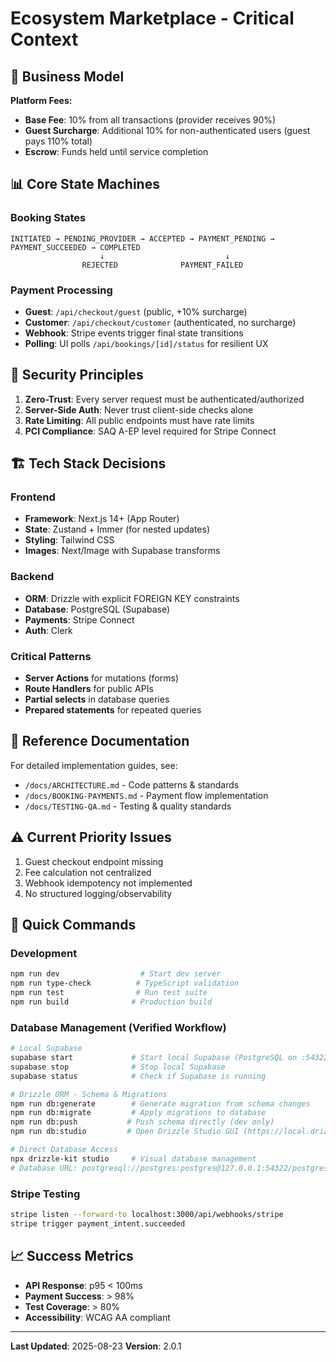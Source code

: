 # Ecosystem Marketplace - Critical Context

## 🎯 Business Model
**Platform Fees:**
- **Base Fee**: 10% from all transactions (provider receives 90%)
- **Guest Surcharge**: Additional 10% for non-authenticated users (guest pays 110% total)
- **Escrow**: Funds held until service completion

## 📊 Core State Machines

### Booking States
```
INITIATED → PENDING_PROVIDER → ACCEPTED → PAYMENT_PENDING → PAYMENT_SUCCEEDED → COMPLETED
                    ↓                           ↓
                REJECTED              PAYMENT_FAILED
```

### Payment Processing
- **Guest**: `/api/checkout/guest` (public, +10% surcharge)
- **Customer**: `/api/checkout/customer` (authenticated, no surcharge)
- **Webhook**: Stripe events trigger final state transitions
- **Polling**: UI polls `/api/bookings/[id]/status` for resilient UX

## 🔐 Security Principles
1. **Zero-Trust**: Every server request must be authenticated/authorized
2. **Server-Side Auth**: Never trust client-side checks alone
3. **Rate Limiting**: All public endpoints must have rate limits
4. **PCI Compliance**: SAQ A-EP level required for Stripe Connect

## 🏗️ Tech Stack Decisions

### Frontend
- **Framework**: Next.js 14+ (App Router)
- **State**: Zustand + Immer (for nested updates)
- **Styling**: Tailwind CSS
- **Images**: Next/Image with Supabase transforms

### Backend
- **ORM**: Drizzle with explicit FOREIGN KEY constraints
- **Database**: PostgreSQL (Supabase)
- **Payments**: Stripe Connect
- **Auth**: Clerk

### Critical Patterns
- **Server Actions** for mutations (forms)
- **Route Handlers** for public APIs
- **Partial selects** in database queries
- **Prepared statements** for repeated queries

## 📁 Reference Documentation
For detailed implementation guides, see:
- `/docs/ARCHITECTURE.md` - Code patterns & standards
- `/docs/BOOKING-PAYMENTS.md` - Payment flow implementation
- `/docs/TESTING-QA.md` - Testing & quality standards

## ⚠️ Current Priority Issues
1. Guest checkout endpoint missing
2. Fee calculation not centralized
3. Webhook idempotency not implemented
4. No structured logging/observability

## 🚀 Quick Commands

### Development

```bash
npm run dev                  # Start dev server
npm run type-check          # TypeScript validation
npm run test                # Run test suite
npm run build              # Production build
```

### Database Management (Verified Workflow)

```bash
# Local Supabase
supabase start             # Start local Supabase (PostgreSQL on :54322)
supabase stop              # Stop local Supabase
supabase status            # Check if Supabase is running

# Drizzle ORM - Schema & Migrations
npm run db:generate        # Generate migration from schema changes
npm run db:migrate         # Apply migrations to database
npm run db:push           # Push schema directly (dev only)
npm run db:studio         # Open Drizzle Studio GUI (https://local.drizzle.studio)

# Direct Database Access
npx drizzle-kit studio     # Visual database management
# Database URL: postgresql://postgres:postgres@127.0.0.1:54322/postgres
```

### Stripe Testing

```bash
stripe listen --forward-to localhost:3000/api/webhooks/stripe
stripe trigger payment_intent.succeeded
```

## 📈 Success Metrics

- **API Response**: p95 < 100ms
- **Payment Success**: > 98%
- **Test Coverage**: > 80%
- **Accessibility**: WCAG AA compliant

---
**Last Updated**: 2025-08-23
**Version**: 2.0.1